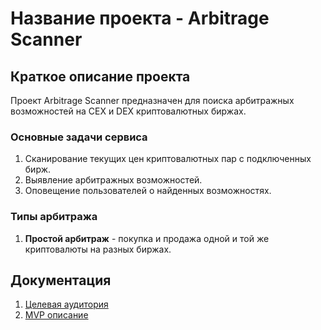 # Название проекта - Arbitrage Scanner

## Краткое описание проекта
Проект Arbitrage Scanner предназначен для поиска арбитражных возможностей на CEX и DEX криптовалютных биржах.

### Основные задачи сервиса
1. Сканирование текущих цен криптовалютных пар с подключенных бирж.
2. Выявление арбитражных возможностей.
3. Оповещение пользователей о найденных возможностях.

### Типы арбитража
1. **Простой арбитраж** - покупка и продажа одной и той же криптовалюты на разных биржах.

## Документация

1. [Целевая аудитория](docs/01-audience.md)
2. [MVP описание](docs/02-mvp-description.md)


